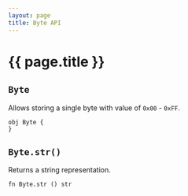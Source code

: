 ```yaml
---
layout: page
title: Byte API
---
```


# {{ page.title }}

## `Byte`
Allows storing a single byte with value of `0x00` - `0xFF`.

```the
obj Byte {
}
```

## `Byte.str()`
Returns a string representation.

```the
fn Byte.str () str
```

